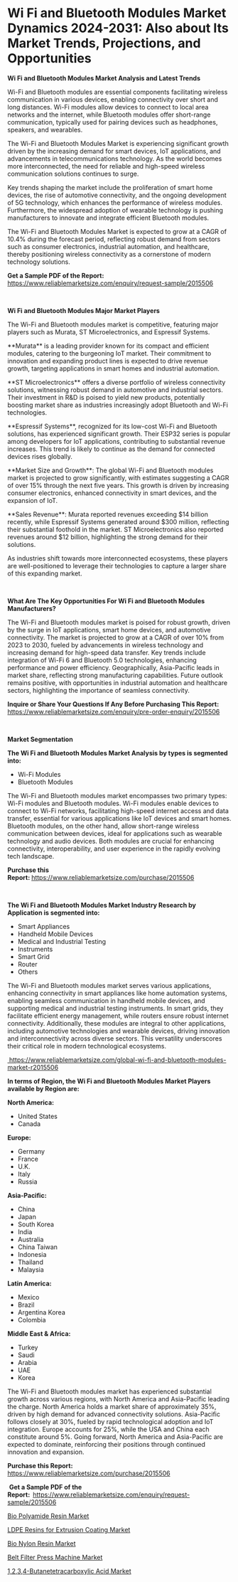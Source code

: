 <p><h1>Wi Fi and Bluetooth Modules Market Dynamics 2024-2031: Also about Its Market Trends, Projections, and Opportunities</h1></p><p><strong>Wi Fi and Bluetooth Modules Market Analysis and Latest Trends</strong></p>
<p><p>Wi-Fi and Bluetooth modules are essential components facilitating wireless communication in various devices, enabling connectivity over short and long distances. Wi-Fi modules allow devices to connect to local area networks and the internet, while Bluetooth modules offer short-range communication, typically used for pairing devices such as headphones, speakers, and wearables.</p><p>The Wi-Fi and Bluetooth Modules Market is experiencing significant growth driven by the increasing demand for smart devices, IoT applications, and advancements in telecommunications technology. As the world becomes more interconnected, the need for reliable and high-speed wireless communication solutions continues to surge.</p><p>Key trends shaping the market include the proliferation of smart home devices, the rise of automotive connectivity, and the ongoing development of 5G technology, which enhances the performance of wireless modules. Furthermore, the widespread adoption of wearable technology is pushing manufacturers to innovate and integrate efficient Bluetooth modules.</p><p>The Wi-Fi and Bluetooth Modules Market is expected to grow at a CAGR of 10.4% during the forecast period, reflecting robust demand from sectors such as consumer electronics, industrial automation, and healthcare, thereby positioning wireless connectivity as a cornerstone of modern technology solutions.</p></p>
<p><strong>Get a Sample PDF of the Report:&nbsp;</strong> <a href="https://www.reliablemarketsize.com/enquiry/request-sample/2015506?utm_campaign=1773&utm_medium=2&utm_source=Github&utm_content=ia&utm_term=27102024&utm_id=wi-fi-and-bluetooth-modules">https://www.reliablemarketsize.com/enquiry/request-sample/2015506</a></p>
<p>&nbsp;</p>
<p><strong>Wi Fi and Bluetooth Modules Major Market Players</strong></p>
<p><p>The Wi-Fi and Bluetooth modules market is competitive, featuring major players such as Murata, ST Microelectronics, and Espressif Systems. </p><p>**Murata** is a leading provider known for its compact and efficient modules, catering to the burgeoning IoT market. Their commitment to innovation and expanding product lines is expected to drive revenue growth, targeting applications in smart homes and industrial automation.</p><p>**ST Microelectronics** offers a diverse portfolio of wireless connectivity solutions, witnessing robust demand in automotive and industrial sectors. Their investment in R&D is poised to yield new products, potentially boosting market share as industries increasingly adopt Bluetooth and Wi-Fi technologies.</p><p>**Espressif Systems**, recognized for its low-cost Wi-Fi and Bluetooth solutions, has experienced significant growth. Their ESP32 series is popular among developers for IoT applications, contributing to substantial revenue increases. This trend is likely to continue as the demand for connected devices rises globally.</p><p>**Market Size and Growth**: The global Wi-Fi and Bluetooth modules market is projected to grow significantly, with estimates suggesting a CAGR of over 15% through the next five years. This growth is driven by increasing consumer electronics, enhanced connectivity in smart devices, and the expansion of IoT.</p><p>**Sales Revenue**: Murata reported revenues exceeding $14 billion recently, while Espressif Systems generated around $300 million, reflecting their substantial foothold in the market. ST Microelectronics also reported revenues around $12 billion, highlighting the strong demand for their solutions. </p><p>As industries shift towards more interconnected ecosystems, these players are well-positioned to leverage their technologies to capture a larger share of this expanding market.</p></p>
<p>&nbsp;</p>
<p><strong>What Are The Key Opportunities For Wi Fi and Bluetooth Modules Manufacturers?</strong></p>
<p><p>The Wi-Fi and Bluetooth modules market is poised for robust growth, driven by the surge in IoT applications, smart home devices, and automotive connectivity. The market is projected to grow at a CAGR of over 10% from 2023 to 2030, fueled by advancements in wireless technology and increasing demand for high-speed data transfer. Key trends include integration of Wi-Fi 6 and Bluetooth 5.0 technologies, enhancing performance and power efficiency. Geographically, Asia-Pacific leads in market share, reflecting strong manufacturing capabilities. Future outlook remains positive, with opportunities in industrial automation and healthcare sectors, highlighting the importance of seamless connectivity.</p></p>
<p><strong>Inquire or Share Your Questions If Any Before Purchasing This Report:</strong> <a href="https://www.reliablemarketsize.com/enquiry/pre-order-enquiry/2015506?utm_campaign=1773&utm_medium=2&utm_source=Github&utm_content=ia&utm_term=27102024&utm_id=wi-fi-and-bluetooth-modules">https://www.reliablemarketsize.com/enquiry/pre-order-enquiry/2015506</a></p>
<p>&nbsp;</p>
<p><strong>Market Segmentation</strong></p>
<p><strong>The Wi Fi and Bluetooth Modules Market Analysis by types is segmented into:</strong></p>
<p><ul><li>Wi-Fi Modules</li><li>Bluetooth Modules</li></ul></p>
<p><p>The Wi-Fi and Bluetooth modules market encompasses two primary types: Wi-Fi modules and Bluetooth modules. Wi-Fi modules enable devices to connect to Wi-Fi networks, facilitating high-speed internet access and data transfer, essential for various applications like IoT devices and smart homes. Bluetooth modules, on the other hand, allow short-range wireless communication between devices, ideal for applications such as wearable technology and audio devices. Both modules are crucial for enhancing connectivity, interoperability, and user experience in the rapidly evolving tech landscape.</p></p>
<p><strong>Purchase this Report:&nbsp;</strong><a href="https://www.reliablemarketsize.com/purchase/2015506?utm_campaign=1773&utm_medium=2&utm_source=Github&utm_content=ia&utm_term=27102024&utm_id=wi-fi-and-bluetooth-modules">https://www.reliablemarketsize.com/purchase/2015506</a></p>
<p>&nbsp;</p>
<p><strong>The Wi Fi and Bluetooth Modules Market Industry Research by Application is segmented into:</strong></p>
<p><ul><li>Smart Appliances</li><li>Handheld Mobile Devices</li><li>Medical and Industrial Testing</li><li>Instruments</li><li>Smart Grid</li><li>Router</li><li>Others</li></ul></p>
<p><p>The Wi-Fi and Bluetooth modules market serves various applications, enhancing connectivity in smart appliances like home automation systems, enabling seamless communication in handheld mobile devices, and supporting medical and industrial testing instruments. In smart grids, they facilitate efficient energy management, while routers ensure robust internet connectivity. Additionally, these modules are integral to other applications, including automotive technologies and wearable devices, driving innovation and interconnectivity across diverse sectors. This versatility underscores their critical role in modern technological ecosystems.</p></p>
<p><a href="https://www.reliablemarketsize.com/global-wi-fi-and-bluetooth-modules-market-r2015506?utm_campaign=1773&utm_medium=2&utm_source=Github&utm_content=ia&utm_term=27102024&utm_id=wi-fi-and-bluetooth-modules">&nbsp;https://www.reliablemarketsize.com/global-wi-fi-and-bluetooth-modules-market-r2015506</a></p>
<p><strong>In terms of Region, the Wi Fi and Bluetooth Modules Market Players available by Region are:</strong></p>
<p>
    <p> <strong> North America: </strong>
        <ul>
            <li>United States</li>
            <li>Canada</li>
        </ul>
        </p> 
    <p> <strong> Europe: </strong>
        <ul>
            <li>Germany</li>
            <li>France</li>
            <li>U.K.</li>
            <li>Italy</li>
            <li>Russia</li>
        </ul>
        </p> 
    <p> <strong> Asia-Pacific: </strong>
        <ul>
            <li>China</li>
            <li>Japan</li>
            <li>South Korea</li>
            <li>India</li>
            <li>Australia</li>
            <li>China Taiwan</li>
            <li>Indonesia</li>
            <li>Thailand</li>
            <li>Malaysia</li>
        </ul>
        </p> 
    <p> <strong> Latin America: </strong>
        <ul>
            <li>Mexico</li>
            <li>Brazil</li>
            <li>Argentina Korea</li>
            <li>Colombia</li>
        </ul>
        </p> 
    <p> <strong> Middle East & Africa: </strong>
        <ul>
            <li>Turkey</li>
            <li>Saudi</li>
            <li>Arabia</li>
            <li>UAE</li>
            <li>Korea</li>
        </ul>
    </p>
    </p>
<p><p>The Wi-Fi and Bluetooth modules market has experienced substantial growth across various regions, with North America and Asia-Pacific leading the charge. North America holds a market share of approximately 35%, driven by high demand for advanced connectivity solutions. Asia-Pacific follows closely at 30%, fueled by rapid technological adoption and IoT integration. Europe accounts for 25%, while the USA and China each constitute around 5%. Going forward, North America and Asia-Pacific are expected to dominate, reinforcing their positions through continued innovation and expansion.</p></p>
<p><strong>Purchase this Report: </strong><a href="https://www.reliablemarketsize.com/purchase/2015506?utm_campaign=1773&utm_medium=2&utm_source=Github&utm_content=ia&utm_term=27102024&utm_id=wi-fi-and-bluetooth-modules">https://www.reliablemarketsize.com/purchase/2015506</a></p>
<p>&nbsp;<strong>Get a Sample PDF of the Report:&nbsp;&nbsp;</strong><a href="https://www.reliablemarketsize.com/enquiry/request-sample/2015506?utm_campaign=1773&utm_medium=2&utm_source=Github&utm_content=ia&utm_term=27102024&utm_id=wi-fi-and-bluetooth-modules">https://www.reliablemarketsize.com/enquiry/request-sample/2015506</a></p>
<p><strong></strong></p>
<p><p><a href="https://www.linkedin.com/pulse/market-dynamics-future-trends-global-bio-polyamide-resin-sector-94gfe?utm_campaign=1773&utm_medium=2&utm_source=Github&utm_content=ia&utm_term=27102024&utm_id=wi-fi-and-bluetooth-modules">Bio Polyamide Resin Market</a></p><p><a href="https://www.linkedin.com/pulse/digital-transformation-ldpe-resins-extrusion-coating-industry-7wbhe?utm_campaign=1773&utm_medium=2&utm_source=Github&utm_content=ia&utm_term=27102024&utm_id=wi-fi-and-bluetooth-modules">LDPE Resins for Extrusion Coating Market</a></p><p><a href="https://www.linkedin.com/pulse/insights-bio-nylon-resin-market-size-which-expanding-121-cagr-umb2e?utm_campaign=1773&utm_medium=2&utm_source=Github&utm_content=ia&utm_term=27102024&utm_id=wi-fi-and-bluetooth-modules">Bio Nylon Resin Market</a></p><p><a href="https://issuu.com/reportprime-2/docs/belt-filter-press-machine-market-size-2030.pptx?utm_campaign=1773&utm_medium=2&utm_source=Github&utm_content=ia&utm_term=27102024&utm_id=wi-fi-and-bluetooth-modules">Belt Filter Press Machine Market</a></p><p><a href="https://www.linkedin.com/pulse/global-perspectives-1234-butanetetracarboxylic-acid-lj04e?utm_campaign=1773&utm_medium=2&utm_source=Github&utm_content=ia&utm_term=27102024&utm_id=wi-fi-and-bluetooth-modules">1,2,3,4-Butanetetracarboxylic Acid Market</a></p></p>